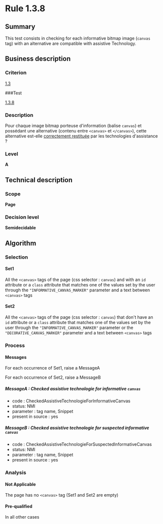 # Rule 1.3.8

## Summary

This test consists in checking for each informative bitmap image (`canvas` tag) with an alternative are compatible with assistive Technology.

## Business description

### Criterion

[1.3](http://references.modernisation.gouv.fr/referentiel-technique-0#crit-1-3)

###Test

[1.3.8](http://references.modernisation.gouv.fr/referentiel-technique-0#test-1-3-8)

### Description

Pour chaque image bitmap porteuse d'information (balise `canvas`) et poss&eacute;dant une alternative (contenu entre `<canvas>` et `</canvas>`), cette alternative est-elle <a href="http://references.modernisation.gouv.fr/referentiel-technique-0#mRestitutionCorrecte">correctement restitu&eacute;e</a> par les technologies d'assistance ?

### Level

**A**

## Technical description

### Scope

**Page**

### Decision level

**Semidecidable**

## Algorithm

### Selection

#### Set1

All the `<canvas>` tags of the page (css selector : `canvas`) and with an `id` attribute or a `class` attribute that matches one of the values set by the user through the `"INFORMATIVE_CANVAS_MARKER"` parameter and a text between `<canvas>` tags

#### Set2

All the `<canvas>` tags of the page (css selector : `canvas`) that don't have an `id` attribute or a `class` attribute that matches one of the values set by the user through the `"INFORMATIVE_CANVAS_MARKER"` parameter or the `"DECORATIVE_CANVAS_MARKER"` parameter and a text between `<canvas>` tags 

### Process

#### Messages

For each occurrence of Set1, raise a MessageA

For each occurrence of Set2, raise a MessageB

##### MessageA : Checked assistive technologie for informative `canvas` 

-    code : CheckedAssistiveTechnologieForInformativeCanvas
-    status: NMI
-    parameter : tag name, Snippet
-    present in source : yes

##### MessageB : Checked assistive technologie for suspected informative `canvas` 

-    code : CheckedAssistiveTechnologieForSuspectedInformativeCanvas
-    status: NMI
-    parameter : tag name, Snippet
-    present in source : yes

### Analysis

#### Not Applicable

The page has no `<canvas>` tag (Set1 and Set2 are empty)

#### Pre-qualified

In all other cases
